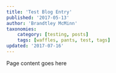```yaml
---
title: 'Test Blog Entry'
published: '2017-05-13'
author: 'Brandtley McMinn'
taxonomies:
    category: [testing, posts]
    tags: [waffles, pants, test, tags]
updated: '2017-07-16'
---
```

Page content goes here
